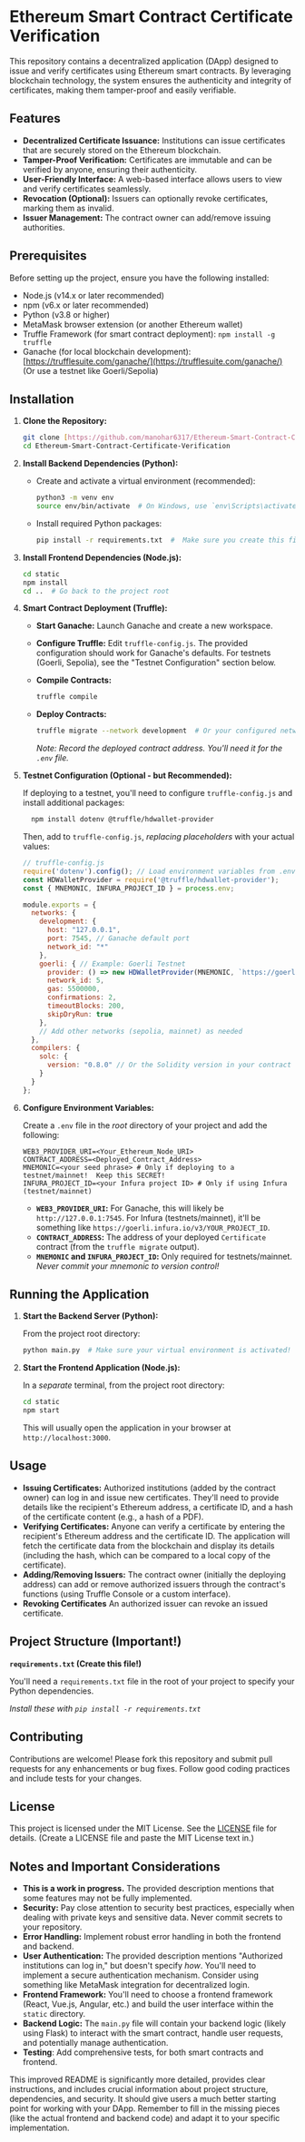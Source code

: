 # Ethereum Smart Contract Certificate Verification

This repository contains a decentralized application (DApp) designed to issue and verify certificates using Ethereum smart contracts. By leveraging blockchain technology, the system ensures the authenticity and integrity of certificates, making them tamper-proof and easily verifiable.

## Features

*   **Decentralized Certificate Issuance:** Institutions can issue certificates that are securely stored on the Ethereum blockchain.
*   **Tamper-Proof Verification:** Certificates are immutable and can be verified by anyone, ensuring their authenticity.
*   **User-Friendly Interface:** A web-based interface allows users to view and verify certificates seamlessly.
*   **Revocation (Optional):** Issuers can optionally revoke certificates, marking them as invalid.
* **Issuer Management:** The contract owner can add/remove issuing authorities.

## Prerequisites

Before setting up the project, ensure you have the following installed:

*   Node.js (v14.x or later recommended)
*   npm (v6.x or later recommended)
*   Python (v3.8 or higher)
*   MetaMask browser extension (or another Ethereum wallet)
*   Truffle Framework (for smart contract deployment):  `npm install -g truffle`
*   Ganache (for local blockchain development): [https://trufflesuite.com/ganache/](https://trufflesuite.com/ganache/)  (Or use a testnet like Goerli/Sepolia)

## Installation

1.  **Clone the Repository:**

    ```bash
    git clone [https://github.com/manohar6317/Ethereum-Smart-Contract-Certificate-Verification.git](https://github.com/manohar6317/Ethereum-Smart-Contract-Certificate-Verification.git)
    cd Ethereum-Smart-Contract-Certificate-Verification
    ```

2.  **Install Backend Dependencies (Python):**

    *   Create and activate a virtual environment (recommended):

        ```bash
        python3 -m venv env
        source env/bin/activate  # On Windows, use `env\Scripts\activate`
        ```

    *   Install required Python packages:

        ```bash
        pip install -r requirements.txt  #  Make sure you create this file! (See notes below)
        ```

3.  **Install Frontend Dependencies (Node.js):**

    ```bash
    cd static
    npm install
    cd ..  # Go back to the project root
    ```

4.  **Smart Contract Deployment (Truffle):**

    *   **Start Ganache:** Launch Ganache and create a new workspace.
    *   **Configure Truffle:**  Edit `truffle-config.js`. The provided configuration should work for Ganache's defaults.  For testnets (Goerli, Sepolia), see the "Testnet Configuration" section below.
    *   **Compile Contracts:**

        ```bash
        truffle compile
        ```

    *   **Deploy Contracts:**

        ```bash
        truffle migrate --network development  # Or your configured network (e.g., truffle migrate --network goerli)
        ```

        *Note: Record the deployed contract address.  You'll need it for the `.env` file.*

5. **Testnet Configuration (Optional - but Recommended):**

   If deploying to a testnet, you'll need to configure `truffle-config.js` and install additional packages:
     ```bash
       npm install dotenv @truffle/hdwallet-provider
     ```
     Then, add to `truffle-config.js`, *replacing placeholders* with your actual values:

     ```javascript
     // truffle-config.js
     require('dotenv').config(); // Load environment variables from .env
     const HDWalletProvider = require('@truffle/hdwallet-provider');
     const { MNEMONIC, INFURA_PROJECT_ID } = process.env;

     module.exports = {
       networks: {
         development: {
           host: "127.0.0.1",
           port: 7545, // Ganache default port
           network_id: "*"
         },
         goerli: { // Example: Goerli Testnet
           provider: () => new HDWalletProvider(MNEMONIC, `https://goerli.infura.io/v3/${INFURA_PROJECT_ID}`),
           network_id: 5,
           gas: 5500000,
           confirmations: 2,
           timeoutBlocks: 200,
           skipDryRun: true
         },
         // Add other networks (sepolia, mainnet) as needed
       },
       compilers: {
         solc: {
           version: "0.8.0" // Or the Solidity version in your contract
         }
       }
     };

     ```

6.  **Configure Environment Variables:**

    Create a `.env` file in the *root* directory of your project and add the following:

    ```
    WEB3_PROVIDER_URI=<Your_Ethereum_Node_URI>
    CONTRACT_ADDRESS=<Deployed_Contract_Address>
    MNEMONIC=<your seed phrase> # Only if deploying to a testnet/mainnet!  Keep this SECRET!
    INFURA_PROJECT_ID=<your Infura project ID> # Only if using Infura (testnet/mainnet)
    ```

    *   **`WEB3_PROVIDER_URI`:**  For Ganache, this will likely be `http://127.0.0.1:7545`.  For Infura (testnets/mainnet), it'll be something like `https://goerli.infura.io/v3/YOUR_PROJECT_ID`.
    *   **`CONTRACT_ADDRESS`:**  The address of your deployed `Certificate` contract (from the `truffle migrate` output).
    * **`MNEMONIC` and `INFURA_PROJECT_ID`:** Only required for testnets/mainnet.  *Never commit your mnemonic to version control!*

## Running the Application

1.  **Start the Backend Server (Python):**

    From the project root directory:

    ```bash
    python main.py  # Make sure your virtual environment is activated!
    ```

2.  **Start the Frontend Application (Node.js):**

    In a *separate* terminal, from the project root directory:

    ```bash
    cd static
    npm start
    ```

    This will usually open the application in your browser at `http://localhost:3000`.

## Usage

*   **Issuing Certificates:** Authorized institutions (added by the contract owner) can log in and issue new certificates.  They'll need to provide details like the recipient's Ethereum address, a certificate ID, and a hash of the certificate content (e.g., a hash of a PDF).
*   **Verifying Certificates:** Anyone can verify a certificate by entering the recipient's Ethereum address and the certificate ID.  The application will fetch the certificate data from the blockchain and display its details (including the hash, which can be compared to a local copy of the certificate).
* **Adding/Removing Issuers:** The contract owner (initially the deploying address) can add or remove authorized issuers through the contract's functions (using Truffle Console or a custom interface).
* **Revoking Certificates** An authorized issuer can revoke an issued certificate.

## Project Structure (Important!)

**`requirements.txt` (Create this file!)**

You'll need a `requirements.txt` file in the root of your project to specify your Python dependencies.


*Install these with `pip install -r requirements.txt`*

## Contributing

Contributions are welcome!  Please fork this repository and submit pull requests for any enhancements or bug fixes.  Follow good coding practices and include tests for your changes.

## License

This project is licensed under the MIT License. See the [LICENSE](LICENSE) file for details. (Create a LICENSE file and paste the MIT License text in.)

## Notes and Important Considerations

*   **This is a work in progress.**  The provided description mentions that some features may not be fully implemented.
*   **Security:** Pay close attention to security best practices, especially when dealing with private keys and sensitive data.  Never commit secrets to your repository.
*   **Error Handling:**  Implement robust error handling in both the frontend and backend.
*   **User Authentication:**  The provided description mentions "Authorized institutions can log in," but doesn't specify *how*. You'll need to implement a secure authentication mechanism. Consider using something like MetaMask integration for decentralized login.
*   **Frontend Framework:** You'll need to choose a frontend framework (React, Vue.js, Angular, etc.) and build the user interface within the `static` directory.
*   **Backend Logic:**  The `main.py` file will contain your backend logic (likely using Flask) to interact with the smart contract, handle user requests, and potentially manage authentication.
* **Testing**: Add comprehensive tests, for both smart contracts and frontend.

This improved README is significantly more detailed, provides clear instructions, and includes crucial information about project structure, dependencies, and security. It should give users a much better starting point for working with your DApp. Remember to fill in the missing pieces (like the actual frontend and backend code) and adapt it to your specific implementation.
